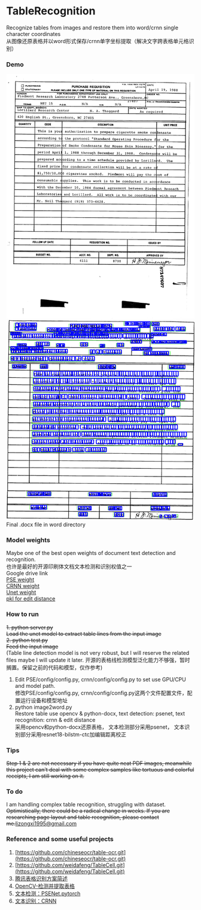 # TableRecognition
Recognize tables from images and restore them into word/crnn single character coordinates  
从图像还原表格并以word形式保存/crnn单字坐标提取（解决文字跨表格单元格识别）
### Demo
![origin_image](test/test_1.png)
![single_char_position](char_position/test_1.png)  
Final .docx file in word directory
### Model weights
Maybe one of the best open weights of document text detection and recognition.  
也许是最好的开源印刷体文档文本检测和识别权值之一  
Google drive link   
[PSE weight](https://drive.google.com/file/d/1NAQ8aiOLfyKt0xAmpszhO8YbwAxuVG8o/view?usp=sharing)  
[CRNN weight](https://drive.google.com/file/d/1KIMhHtL7azYcYRfv_0VSKXi-OI25dCml/view?usp=sharing)  
[Unet weight](https://drive.google.com/file/d/1e5HET6dulQcFGv_V5VPvFnmKAjF_cwEq/view?usp=sharing)  
[pkl for edit distance](https://drive.google.com/file/d/1RAANkxEa_GmSDvUbwodUZ_7z95Ihz1Ux/view?usp=sharing)
### How to run
~~1. python server.py~~  
~~Load the unet model to extract table lines from the input image~~  
~~2. python test.py~~  
~~Feed the input image~~  
(Table line detection model is not very robust, but I will reserve the related files maybe I will update it later.
开源的表格线检测模型泛化能力不够强，暂时搁置。保留之前的代码和模型，仅作参考)  
1. Edit PSE/config/config.py, crnn/config/config.py to set use GPU/CPU and model path.  
   修改PSE/config/config.py, crnn/config/config.py这两个文件配置文件，配置运行设备和模型地址  
2. python image2word.py  
   Restore table use opencv & python-docx, text detection: psenet, text recognition: crnn & edit distance  
   采用opencv和python-docx还原表格， 文本检测部分采用psenet， 文本识别部分采用resnet18-bilstm-ctc加编辑距离校正

### Tips  
~~Step 1 & 2 are not necessary if you have quite neat PDF images, meanwhile this project
can't deal with some complex samples like tortuous and colorful receipts, I am still working on it.~~
  
### To do
I am handling complex table recognition, struggling with dataset.
~~Optimistically, there could be a radical change in weeks. If you are researching page 
layout and table recognition, please contact me.~~[lizongxi1995@gmail.com](lizongxi1995@gmail.com)

### Reference and some useful projects
1. [https://github.com/chineseocr/table-ocr.git](https://github.com/chineseocr/table-ocr.git)
2. [https://github.com/weidafeng/TableCell.git](https://github.com/weidafeng/TableCell.git)
3. [腾讯表格识别方案简述](https://blog.csdn.net/Tencent_TEG/article/details/94080906?depth_1-utm_source=distribute.pc_relevant.none-task&utm_source=distribute.pc_relevant.none-task)
4. [OpenCV-检测并提取表格](https://blog.csdn.net/yomo127/article/details/52045146?depth_1-utm_source=distribute.pc_relevant.none-task&utm_source=distribute.pc_relevant.none-task)
5. [文本检测：PSENet.pytorch](https://github.com/WenmuZhou/PSENet.pytorch.git)
6. [文本识别：CRNN](https://github.com/Sierkinhane/CRNN_Chinese_Characters_Rec.git)
